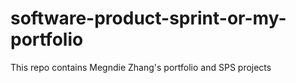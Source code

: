 # software-product-sprint-or-my-portfolio
This repo contains Megndie Zhang's portfolio and SPS projects
